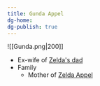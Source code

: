 ```yaml
---
title: Gunda Appel
dg-home: 
dg-publish: true
---
```


![[Gunda.png|200]]
- Ex-wife of [Zelda's dad](Brandt%20Richter.md)
- Family
	- Mother of [Zelda Appel](Zelda%20Appel.md)